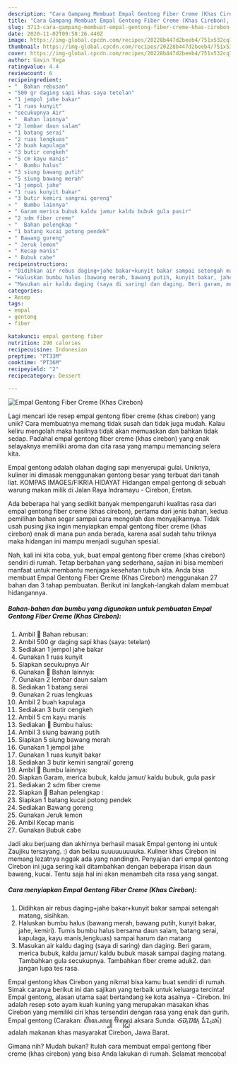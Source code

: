 ```yaml
---
description: "Cara Gampang Membuat Empal Gentong Fiber Creme (Khas Cirebon), Lezat Sekali"
title: "Cara Gampang Membuat Empal Gentong Fiber Creme (Khas Cirebon), Lezat Sekali"
slug: 3713-cara-gampang-membuat-empal-gentong-fiber-creme-khas-cirebon-lezat-sekali
date: 2020-11-02T09:58:26.440Z
image: https://img-global.cpcdn.com/recipes/20228b447d2beeb4/751x532cq70/empal-gentong-fiber-creme-khas-cirebon-foto-resep-utama.jpg
thumbnail: https://img-global.cpcdn.com/recipes/20228b447d2beeb4/751x532cq70/empal-gentong-fiber-creme-khas-cirebon-foto-resep-utama.jpg
cover: https://img-global.cpcdn.com/recipes/20228b447d2beeb4/751x532cq70/empal-gentong-fiber-creme-khas-cirebon-foto-resep-utama.jpg
author: Gavin Vega
ratingvalue: 4.4
reviewcount: 6
recipeingredient:
- "  Bahan rebusan"
- "500 gr daging sapi khas saya tetelan"
- "1 jempol jahe bakar"
- "1 ruas kunyit"
- "secukupnya Air"
- "  Bahan lainnya"
- "2 lembar daun salam"
- "1 batang serai"
- "2 ruas lengkuas"
- "2 buah kapulaga"
- "3 butir cengkeh"
- "5 cm kayu manis"
- "  Bumbu halus"
- "3 siung bawang putih"
- "5 siung bawang merah"
- "1 jempol jahe"
- "1 ruas kunyit bakar"
- "3 butir kemiri sangrai goreng"
- "  Bumbu lainnya"
- " Garam merica bubuk kaldu jamur kaldu bubuk gula pasir"
- "2 sdm fiber creme"
- "  Bahan pelengkap "
- "1 batang kucai potong pendek"
- " Bawang goreng"
- " Jeruk lemon"
- " Kecap manis"
- " Bubuk cabe"
recipeinstructions:
- "Didihkan air rebus daging+jahe bakar+kunyit bakar sampai setengah matang, sisihkan."
- "Haluskan bumbu halus (bawang merah, bawang putih, kunyit bakar, jahe, kemiri). Tumis bumbu halus bersama daun salam, batang serai, kapulaga, kayu manis,lengkuas) sampai harum dan matang"
- "Masukan air kaldu daging (saya di saring) dan daging. Beri garam, merica bubuk, kaldu jamur/ kaldu bubuk masak sampai daging matang. Tambahkan gula secukupnya. Tambahkan fiber creme aduk2. dan jangan lupa tes rasa."
categories:
- Resep
tags:
- empal
- gentong
- fiber

katakunci: empal gentong fiber 
nutrition: 298 calories
recipecuisine: Indonesian
preptime: "PT33M"
cooktime: "PT36M"
recipeyield: "2"
recipecategory: Dessert

---
```



![Empal Gentong Fiber Creme (Khas Cirebon)](https://img-global.cpcdn.com/recipes/20228b447d2beeb4/751x532cq70/empal-gentong-fiber-creme-khas-cirebon-foto-resep-utama.jpg)

Lagi mencari ide resep empal gentong fiber creme (khas cirebon) yang unik? Cara membuatnya memang tidak susah dan tidak juga mudah. Kalau keliru mengolah maka hasilnya tidak akan memuaskan dan bahkan tidak sedap. Padahal empal gentong fiber creme (khas cirebon) yang enak selayaknya memiliki aroma dan cita rasa yang mampu memancing selera kita.

Empal gentong adalah olahan daging sapi menyerupai gulai. Uniknya, kuliner ini dimasak menggunakan gentong besar yang terbuat dari tanah liat. KOMPAS IMAGES/FIKRIA HIDAYAT Hidangan empal gentong di sebuah warung makan milik di Jalan Raya Indramayu - Cirebon, Eretan.

Ada beberapa hal yang sedikit banyak mempengaruhi kualitas rasa dari empal gentong fiber creme (khas cirebon), pertama dari jenis bahan, kedua pemilihan bahan segar sampai cara mengolah dan menyajikannya. Tidak usah pusing jika ingin menyiapkan empal gentong fiber creme (khas cirebon) enak di mana pun anda berada, karena asal sudah tahu triknya maka hidangan ini mampu menjadi suguhan spesial.


Nah, kali ini kita coba, yuk, buat empal gentong fiber creme (khas cirebon) sendiri di rumah. Tetap berbahan yang sederhana, sajian ini bisa memberi manfaat untuk membantu menjaga kesehatan tubuh kita. Anda bisa membuat Empal Gentong Fiber Creme (Khas Cirebon) menggunakan 27 bahan dan 3 tahap pembuatan. Berikut ini langkah-langkah dalam membuat hidangannya.

<!--inarticleads1-->

##### Bahan-bahan dan bumbu yang digunakan untuk pembuatan Empal Gentong Fiber Creme (Khas Cirebon):

1. Ambil  🍒 Bahan rebusan:
1. Ambil 500 gr daging sapi khas (saya: tetelan)
1. Sediakan 1 jempol jahe bakar
1. Gunakan 1 ruas kunyit
1. Siapkan secukupnya Air
1. Gunakan  🍒 Bahan lainnya:
1. Gunakan 2 lembar daun salam
1. Sediakan 1 batang serai
1. Gunakan 2 ruas lengkuas
1. Ambil 2 buah kapulaga
1. Sediakan 3 butir cengkeh
1. Ambil 5 cm kayu manis
1. Sediakan  🍒 Bumbu halus:
1. Ambil 3 siung bawang putih
1. Siapkan 5 siung bawang merah
1. Gunakan 1 jempol jahe
1. Gunakan 1 ruas kunyit bakar
1. Sediakan 3 butir kemiri sangrai/ goreng
1. Ambil  🍒 Bumbu lainnya:
1. Siapkan  Garam, merica bubuk, kaldu jamur/ kaldu bubuk, gula pasir
1. Sediakan 2 sdm fiber creme
1. Siapkan  🍒 Bahan pelengkap :
1. Siapkan 1 batang kucai potong pendek
1. Sediakan  Bawang goreng
1. Gunakan  Jeruk lemon
1. Ambil  Kecap manis
1. Gunakan  Bubuk cabe


Jadi aku berjuang dan akhirnya berhasil masak Empal gentong ini untuk Zaujiku tersayang. :) dan beliau suuuuuuuuuka. Kuliner khas Cirebon ini memang lezatnya nggak ada yang nandingin. Penyajian dari empal gentong Cirebon ini juga sering kali ditambahkan dengan beberapa irisan daun bawang, kucai. Tentu saja hal ini akan menambah cita rasa yang sangat. 

<!--inarticleads2-->

##### Cara menyiapkan Empal Gentong Fiber Creme (Khas Cirebon):

1. Didihkan air rebus daging+jahe bakar+kunyit bakar sampai setengah matang, sisihkan.
1. Haluskan bumbu halus (bawang merah, bawang putih, kunyit bakar, jahe, kemiri). Tumis bumbu halus bersama daun salam, batang serai, kapulaga, kayu manis,lengkuas) sampai harum dan matang
1. Masukan air kaldu daging (saya di saring) dan daging. Beri garam, merica bubuk, kaldu jamur/ kaldu bubuk masak sampai daging matang. Tambahkan gula secukupnya. Tambahkan fiber creme aduk2. dan jangan lupa tes rasa.


Empal gentong khas Cirebon yang nikmat bisa kamu buat sendiri di rumah. Simak caranya berikut ini dan sajikan yang terbaik untuk keluarga tercinta! Empal gentong, alasan utama saat bertandang ke kota asalnya - Cirebon. Ini adalah resep soto ayam kuah kuning yang merupakan masakan khas Cirebon yang memiliki ciri khas tersendiri dengan rasa yang enak dan gurih. Empal gentong (Carakan: ꦲꦼꦩ꧀ꦥꦭ꧀ ꦒꦼꦤ꧀ꦛꦺꦴꦁ aksara Sunda: ᮈᮙ᮪ᮕᮜ᮪ ᮍᮨᮔ᮪ᮒᮧᮀ) adalah makanan khas masyarakat Cirebon, Jawa Barat. 

Gimana nih? Mudah bukan? Itulah cara membuat empal gentong fiber creme (khas cirebon) yang bisa Anda lakukan di rumah. Selamat mencoba!
